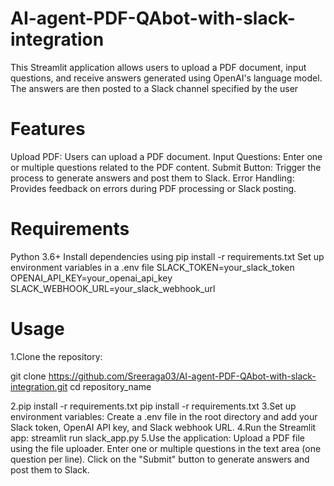# AI-agent-PDF-QAbot-with-slack-integration

This Streamlit application allows users to upload a PDF document, input questions, and receive answers generated using OpenAI's language model. The answers are then posted to a Slack channel specified by the user

# Features
Upload PDF: Users can upload a PDF document.
Input Questions: Enter one or multiple questions related to the PDF content.
Submit Button: Trigger the process to generate answers and post them to Slack.
Error Handling: Provides feedback on errors during PDF processing or Slack posting.

# Requirements

Python 3.6+
Install dependencies using pip install -r requirements.txt
Set up environment variables in a .env file
SLACK_TOKEN=your_slack_token
OPENAI_API_KEY=your_openai_api_key
SLACK_WEBHOOK_URL=your_slack_webhook_url

# Usage
1.Clone the repository:

git clone https://github.com/Sreeraga03/AI-agent-PDF-QAbot-with-slack-integration.git
cd repository_name

2.pip install -r requirements.txt
pip install -r requirements.txt
3.Set up environment variables:
Create a .env file in the root directory and add your Slack token, OpenAI API key, and Slack webhook URL.
4.Run the Streamlit app:
streamlit run slack_app.py
5.Use the application:
Upload a PDF file using the file uploader.
Enter one or multiple questions in the text area (one question per line).
Click on the "Submit" button to generate answers and post them to Slack.

